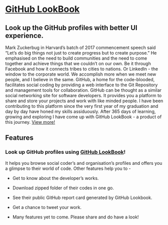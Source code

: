# [GitHub LookBook](http://githublookbook.com/)
## Look up the GitHub profiles with better UI experience. 

Mark Zuckerbug in Harvard’s batch of 2017 commencement speech said “Let’s do big things not just to create progress but to create purpose.” He emphasised on the need to build communities and the need to come together and achieve things that we couldn’t on our own. Be it through Facebook and how it connects tribes to cities to nations. Or LinkedIn - the window to the corporate world. We accomplish more when we meet new people, and I believe in the same. GitHub, a home for the code-blooded, facilitates social coding by providing a web interface to the Git Repository and management tools for collaboration. GitHub can be thought as a similar social networking site for software developers. It provides you a platform to share and store your projects and work with like minded people. I have been contributing to this platform since the very first year of my graduation and day by day have honed my skills assiduously. After 365 days of learning, growing and exploring I have come up with GitHub LookBook - a product of this journey. 
[View more!](https://vinitshahdeo.github.io/GitHub-LookBook/)

## Features

### Look up GitHub profiles using [GitHub LookBook](http://githublookbook.com/)!

It helps you browse social coder’s and organisation’s profiles and offers you a glimpse to their world of code.
Other features help you to -

- Get to know about the developer’s works.
 
- Download zipped folder of their codes in one go.
 
- See their public GitHub report card generated by GitHub Lookbook.
 
- Get a chance to tweet your work.
 
- Many features yet to come. Please share and do have a look!


